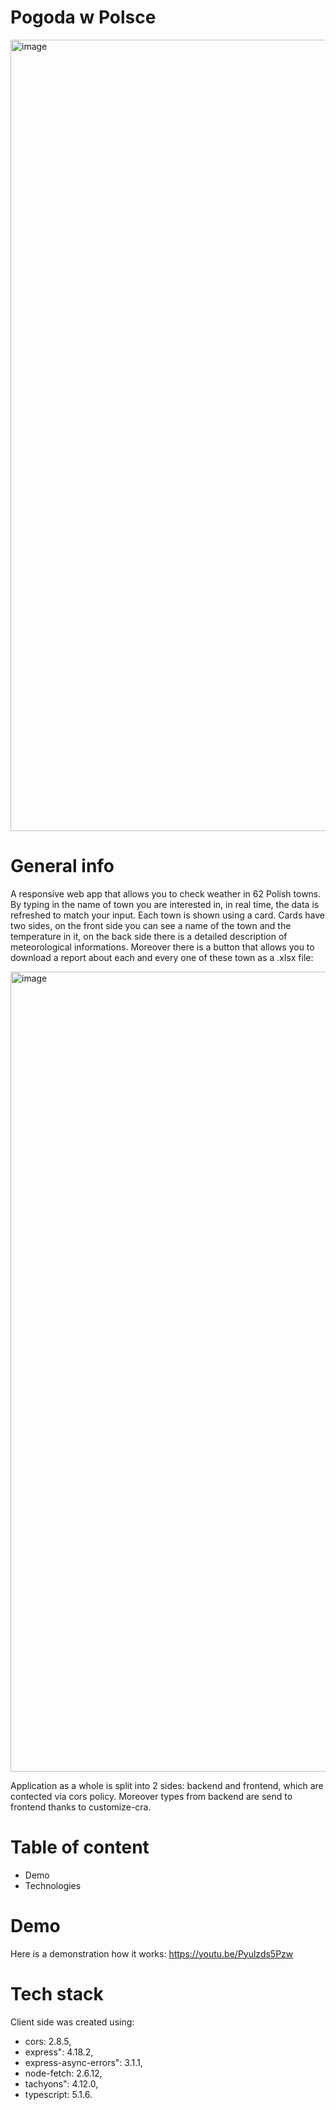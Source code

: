 # Pogoda w Polsce
<img width="1266" alt="image" src="https://github.com/Paveu99/WeatherAppFront/assets/100468919/ec1ac6df-440d-4d91-bba0-5240daf2a258">

# General info
A responsive web app that allows you to check weather in 62 Polish towns. By typing in the name of town you are interested in, in real time, the data is refreshed to match your input. Each town is shown using a card. Cards have two sides, on the front side you can see a name of the town and the temperature in it, on the back side there is a detailed description of meteorological informations. Moreover there is a button that allows you to download a report about each and every one of these town as a .xlsx file:

<img width="1280" alt="image" src="https://github.com/Paveu99/WeatherAppFront/assets/100468919/eb9d8824-4102-4063-9e1c-da273fe85340">

Application as a whole is split into 2 sides: backend and frontend, which are contected via cors policy. Moreover types from backend are send to frontend thanks to customize-cra.

# Table of content
- Demo
- Technologies

# Demo
Here is a demonstration how it works: https://youtu.be/Pyulzds5Pzw

# Tech stack
Client side was created using:
- cors: 2.8.5,
- express": 4.18.2,
- express-async-errors": 3.1.1,
- node-fetch: 2.6.12,
- tachyons": 4.12.0,
- typescript: 5.1.6.
